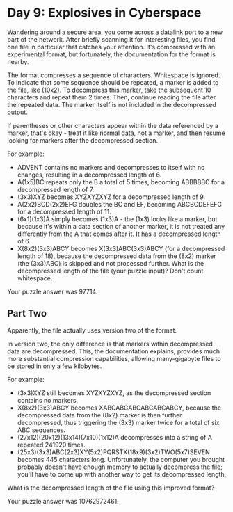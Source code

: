 # Day 9: Explosives in Cyberspace 

Wandering around a secure area, you come across a datalink port to a new part of the network. After briefly scanning it for interesting files, you find one file in particular that catches your attention. It's compressed with an experimental format, but fortunately, the documentation for the format is nearby.

The format compresses a sequence of characters. Whitespace is ignored. To indicate that some sequence should be repeated, a marker is added to the file, like (10x2). To decompress this marker, take the subsequent 10 characters and repeat them 2 times. Then, continue reading the file after the repeated data. The marker itself is not included in the decompressed output.

If parentheses or other characters appear within the data referenced by a marker, that's okay - treat it like normal data, not a marker, and then resume looking for markers after the decompressed section.

For example:

* ADVENT contains no markers and decompresses to itself with no changes, resulting in a decompressed length of 6.
* A(1x5)BC repeats only the B a total of 5 times, becoming ABBBBBC for a decompressed length of 7.
* (3x3)XYZ becomes XYZXYZXYZ for a decompressed length of 9.
* A(2x2)BCD(2x2)EFG doubles the BC and EF, becoming ABCBCDEFEFG for a decompressed length of 11.
* (6x1)(1x3)A simply becomes (1x3)A - the (1x3) looks like a marker, but because it's within a data section of another marker, it is not treated any differently from the A that comes after it. It has a decompressed length of 6.
* X(8x2)(3x3)ABCY becomes X(3x3)ABC(3x3)ABCY (for a decompressed length of 18), because the decompressed data from the (8x2) marker (the (3x3)ABC) is skipped and not processed further.
What is the decompressed length of the file (your puzzle input)? Don't count whitespace.

Your puzzle answer was 97714.

## Part Two 

Apparently, the file actually uses version two of the format.

In version two, the only difference is that markers within decompressed data are decompressed. This, the documentation explains, provides much more substantial compression capabilities, allowing many-gigabyte files to be stored in only a few kilobytes.

For example:

* (3x3)XYZ still becomes XYZXYZXYZ, as the decompressed section contains no markers.
* X(8x2)(3x3)ABCY becomes XABCABCABCABCABCABCY, because the decompressed data from the (8x2) marker is then further decompressed, thus triggering the (3x3) marker twice for a total of six ABC sequences.
* (27x12)(20x12)(13x14)(7x10)(1x12)A decompresses into a string of A repeated 241920 times.
* (25x3)(3x3)ABC(2x3)XY(5x2)PQRSTX(18x9)(3x2)TWO(5x7)SEVEN becomes 445 characters long.
Unfortunately, the computer you brought probably doesn't have enough memory to actually decompress the file; you'll have to come up with another way to get its decompressed length.

What is the decompressed length of the file using this improved format?

Your puzzle answer was 10762972461.